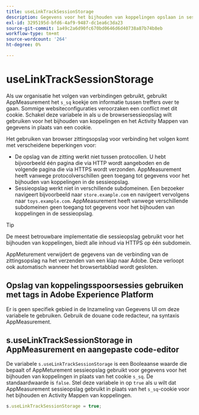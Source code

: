 ```yaml
---
title: useLinkTrackSessionStorage
description: Gegevens voor het bijhouden van koppelingen opslaan in sessieopslag in plaats van een cookie.
exl-id: 3295195d-bfd6-4af9-9487-dc1ea6c3da23
source-git-commit: 1a49c2a6d90fc670bd0646d6d40738a87b74b8eb
workflow-type: tm+mt
source-wordcount: '264'
ht-degree: 0%

---
```


# useLinkTrackSessionStorage

Als uw organisatie het volgen van verbindingen gebruikt, gebruikt AppMeasurement het `s_sq` koekje om informatie tussen treffers over te gaan. Sommige websiteconfiguraties veroorzaken een conflict met dit cookie. Schakel deze variabele in als u de browsersessieopslag wilt gebruiken voor het bijhouden van koppelingen en het Activity Mappen van gegevens in plaats van een cookie.

Het gebruiken van browser zittingsopslag voor verbinding het volgen komt met verscheidene beperkingen voor:

* De opslag van de zitting werkt niet tussen protocollen. U hebt bijvoorbeeld één pagina die via HTTP wordt aangeboden en de volgende pagina die via HTTPS wordt verzonden. AppMeasurement heeft vanwege protocolverschillen geen toegang tot gegevens voor het bijhouden van koppelingen in de sessieopslag.
* Sessieopslag werkt niet in verschillende subdomeinen. Een bezoeker navigeert bijvoorbeeld naar `store.example.com` en navigeert vervolgens naar `toys.example.com`. AppMeasurement heeft vanwege verschillende subdomeinen geen toegang tot gegevens voor het bijhouden van koppelingen in de sessieopslag.

>[!TIP]
>
>De meest betrouwbare implementatie die sessieopslag gebruikt voor het bijhouden van koppelingen, biedt alle inhoud via HTTPS op één subdomein.

AppMeturement verwijdert de gegevens van de verbinding van de zittingsopslag na het verzenden van een klap naar Adobe. Deze verloopt ook automatisch wanneer het browsertabblad wordt gesloten.

## Opslag van koppelingsspoorsessies gebruiken met tags in Adobe Experience Platform

Er is geen specifiek gebied in de Inzameling van Gegevens UI om deze variabele te gebruiken. Gebruik de douane code redacteur, na syntaxis AppMeasurement.

## s.useLinkTrackSessionStorage in AppMeasurement en aangepaste code-editor

De variabele `s.useLinkTrackSessionStorage` is een Booleaanse waarde die bepaalt of AppMeturement sessieopslag gebruikt voor gegevens voor het bijhouden van koppelingen in plaats van het cookie `s_sq`. De standaardwaarde is `false`. Stel deze variabele in op `true` als u wilt dat AppMeasurement sessieopslag gebruikt in plaats van het `s_sq`-cookie voor het bijhouden en Activity Mappen van koppelingen.

```js
s.useLinkTrackSessionStorage = true;
```
